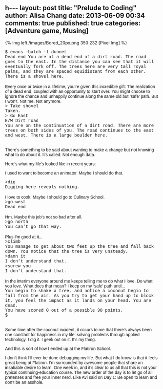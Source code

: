 h---
layout: post
title: "Prelude to Coding"
author: Alisa Chang
date: 2013-06-09 00:34
comments: true
published: true
categories: [Adventure game, Musing]
---
{% img left /images/Bored_20px.png 350 232 [Pixel Img] %}

<div style="clear: both; font-family: Courier New">
$ emacs -batch -l dunnet
<br>
Dead end
You are at a dead end of a dirt road.  The road goes to the east.  In the distance you can see that it will eventually fork off.  The trees here are very tall royal palms, and they are spaced equidistant from each other.
There is a shovel here. 
</div><br>

<div style="font-family: Arial">
Every once or twice in a lifetime, you’re given this incredible gift:  The realization of a dead end, coupled with an opportunity to start over.  You might choose to ignore the chance and unhappily continue along the same old but ‘safe’ path.  But I won't. Not me.  Not anymore.
</div>

<div style="font-family: Courier New">
> Take shovel <br>
Taken.<br>
> 
Go East <br>
E/W Dirt road <br>
You are on the continuation of a dirt road.  There are more trees on both sides of you.  The road continues to the east and west. There is a large boulder here.
</div><br>

<div style="font-family: Arial">
<p>There’s something to be said about wanting to make a change but not knowing what to do about it.  It's called:  Not enough data.</p>

<p>Here's what my life's looked like in recent years:</p>

I used to want to become an animator. Maybe I should do that.</div>
<div style="font-family: Courier New">
>dig<br>
Digging here reveals nothing.
</div><br>
<div style="font-family: Arial">
I love to cook.  Maybe I should go to Culinary School.
</div>
<div style="font-family: Courier New">
>go west<br>
Dead end
</div><br>
<div style="font-family: Arial">
Hm. Maybe this job’s not so bad after all. 
</div>
<div style="font-family: Courier New">
>go north<br>
You can't go that way.
</div><br>
<div style="font-family: Arial">
Plus I'm good at it...
</div>
<div style="font-family: Courier New">
>climb<br>
You manage to get about two feet up the tree and fall back down.  You notice that the tree is very unsteady.<br>
>damn it<br>
I don't understand that.<br>
>screw you<br>
I don't understand that.
</div><br>

<div style="font-family: Arial">
In the interim everyone around me keeps telling me to do what I love. Do what you love.  What does that mean?  I keep on my ‘safe’ path until...
</div>
<div style="font-family: Courier New">
You begin to shake a tree, and notice a coconut begin to fall from the air. As you try to get your hand up to block it, you feel the impact as it lands on your head. You are dead.<br>
You have scored 0 out of a possible 90 points.<br>
$
</div><br>
<div style="font-family: Arial">
<p>Some time after the coconut incident, it occurs to me that there's always been one constant for happiness in my life: solving problems through applied technology. I dig it.  I geek out on it.  It's my thing.</p>

<p>And this is sort of how I ended up at the Flatiron School.</p>

<p>I don’t think I’ll ever be done debugging my life.  But what I do know is that it feels great being at Flatiron.  I'm surrounded by awesome people that share an insatiable desire to learn. One week in, and it’s clear to us all that this is not your typical continuing-education course.  The new order of the day is to let go of all pretenses and free your inner nerd.  Like Avi said on Day 1:  Be open to learn and don’t be an asshole.</p>
</div>